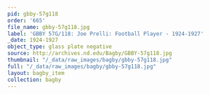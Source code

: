 ```yaml
---
pid: gbby-57g118
order: '665'
file_name: gbby-57g118.jpg
label: 'GBBY 57G/118: Joe Prelli: Football Player - 1924-1927'
_date: 1924-1927
object_type: glass plate negative
source: http://archives.nd.edu/Bagby/GBBY-57g118.jpg
thumbnail: "/_data/raw_images/bagby/gbby-57g118.jpg"
full: "/_data/raw_images/bagby/gbby-57g118.jpg"
layout: bagby_item
collection: bagby
---
```

